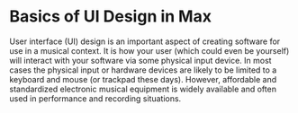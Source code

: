 Basics of UI Design in Max
==========================

User interface (UI) design is an important aspect of creating software for use in a musical context. It is how your user (which could even be yourself) will interact with your software via some physical input device. In most cases the physical input or hardware devices are likely to be limited to a keyboard and mouse (or trackpad these days). However, affordable and standardized electronic musical equipment is widely available and often used in performance and recording situations. 
